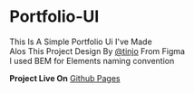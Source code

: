 # Portfolio-UI
This Is A Simple Portfolio Ui I've Made <br />
Alos This Project Design By <a href="https://www.figma.com/@tinjo" target="blank">@tinjo</a> From Figma <br />
I used BEM for Elements naming convention

**Project Live On** <a href="https://alawe45.github.io/portfolio-ui/" target="blank">Github Pages</a>
